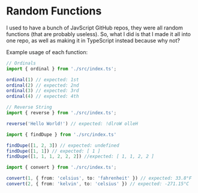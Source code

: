# Random Functions
I used to have a bunch of JavScript GitHub repos, they were all random functions (that are probably useless).
So, what I did is that I made it all into one repo, as well as making it in TypeScript instead because why not?

Example usage of each function:
```ts
// Ordinals
import { ordinal } from './src/index.ts';

ordinal(1) // expected: 1st
ordinal(2) // expected: 2nd
ordinal(3) // expected: 3rd
ordinal(4) // expected: 4th
```

```ts
// Reverse String
import { reverse } from './src/index.ts';

reverse('Hello World!') // expected: !dlroW olleH
```

```ts
import { findDupe } from './src/index.ts'

findDupe([1, 2, 3]) // expected: undefined
findDupe([1, 1]) // expected: [ 1 ]
findDupe([1, 1, 1, 2, 2, 2]) //expected: [ 1, 1, 2, 2 ]
```

```ts
import { convert } from './src/index.ts';

convert(1, { from: 'celsius', to: 'fahrenheit' }) // expected: 33.8°F
convert(2, { from: 'kelvin', to: 'celsius' }) // expected: -271.15°C
```